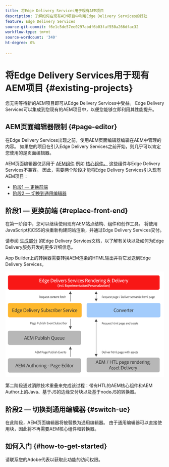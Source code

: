 ```yaml
---
title: 将Edge Delivery Services用于现有AEM项目
description: 了解如何在现有AEM项目中利用Edge Delivery Services的好处
feature: Edge Delivery Services
source-git-commit: f6e1c5de57ee0297abdf6b03faf550a266dfac32
workflow-type: tm+mt
source-wordcount: '340'
ht-degree: 0%

---
```



# 将Edge Delivery Services用于现有AEM项目 {#existing-projects}

您无需等待新的AEM项目即可从Edge Delivery Services中受益。 Edge Delivery Services可以集成到您现有的AEM项目中，以便您能够立即利用其性能提升。

## AEM页面编辑器限制 {#page-editor}

在Edge Delivery Services出现之前，使用AEM页面编辑器编辑在AEM中管理的内容。 如果您的项目在引入Edge Delivery Services之前开始，则几乎可以肯定您使用的是页面编辑器。

AEM页面编辑器仅适用于 [AEM组件](/help/implementing/developing/components/overview.md) 例如 [核心组件。](https://experienceleague.adobe.com/docs/experience-manager-core-components/using/introduction.html) 这些组件与Edge Delivery Services不兼容。 因此，需要两个阶段才能将Edge Delivery Services引入现有AEM项目：

* [阶段1 — 更换前端](#replace-front-end)
* [阶段2 — 切换到通用编辑器](#switch-ue)

## 阶段1 — 更换前端 {#replace-front-end}

在第一阶段中，您可以继续使用现有AEM站点结构、组件和创作工具。 将使用JavaScript和CSS的块重新构建网站渲染，并通过Edge Delivery Services交付。

请参阅 [生成部分](https://www.aem.live/docs/#build) 的Edge Delivery Services文档，以了解有关块以及如何为Edge Delivery服务开发的更多详细信息。

App Builder上的转换器需要转换AEM渲染的HTML输出并将它发送到Edge Delivery Services。

![发布流中的内容转换器](assets/content-converter.png)

第二阶段通过消除技术重叠来完成该过程：带有HTL的AEM核心组件和AEM Author上的Java、基于JS的边缘交付块以及基于nodeJS的转换器。

## 阶段2 — 切换到通用编辑器 {#switch-ue}

在此阶段，AEM页面编辑器将被替换为通用编辑器。 由于通用编辑器可以直接使用块，因此将不再需要AEM核心组件和转换器。

## 如何入门 {#how-to-get-started}

请联系您的Adobe代表以获取此功能的访问权限。
